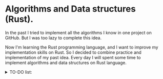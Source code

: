 # Algorithms and Data structures (Rust).

In the past I tried to implement all the algorithms I know in one project on GitHub. But I was too lazy to complete this idea.

Now I'm learning the Rust programming language, and I want to improve my implementation skills on Rust. So I decided to combine practice and implementation of my past idea. Every day I will spent some time to implement algorithms and data structures on Rust language.

<details>
<summary>TO-DO list:</summary> 
  
<details>
<summary>Data structures :</summary> 
  
- [x] :white_check_mark: **Stack**
- [x] :white_check_mark: **Queue**
- [ ] :x: Prefix sums
- [x] :white_check_mark: **Segment tree static**
- [x] :white_check_mark: **Segment tree with point updates**
- [ ] :x: Bitset (Simple)
- [ ] :x: DSU
- [ ] :x: SQRT decomposition
- [ ] :x: Segment tree with range updates
- [ ] :x: Sparse table
- [ ] :x: Fenwick tree
- [ ] :x: Prefix tree
- [ ] :x: Disjoint sparse table
- [ ] :x: Binominal heap
- [ ] :x: Euler tour tree
- [ ] :x: Cartesian tree
- [ ] :x: Sufix array
- [ ] :x: Palindromic tree
- [ ] :x: Semi-Persistent DSU
- [ ] :x: Laddaer decomposition
- [ ] :x: Centroid decomoposition
- [ ] :x: Aho-Corasick automat
- [ ] :x: Persistent segment tree
- [ ] :x: Compressed prefix tree
- [ ] :x: Fibonacci heap
- [ ] :x: SQRT tree
- [ ] :x: Segment tree beats
- [ ] :x: Heavy-Light Decomposition
- [ ] :x: Li-Chao tree
- [ ] :x: Splay tree
- [ ] :x: Link-Cut tree
- [ ] :x: Two-dimensional segment tree
- [ ] :x: Dominator tree
- [ ] :x: Persisten cartesian tree
- [ ] :x: Red-Black tree
- [ ] :x: Block-Cut tree
</details>
<details>
<summary>Math algorithms:</summary> 

- [ ] :x: Fast Fourie Transform
- [x] :white_check_mark: **Euclidean algorithm**
- [ ] :x: Extended euclidean algorithm
- [ ] :x: Sprague-Grundy
- [ ] :x: Pascal's triangle
- [ ] :x: Modulo operations
- [ ] :x: Binary GCD algorithm
- [ ] :x: Operations with matrices
- [ ] :x: Binary operations
- [ ] :x: Number Theoretic Transform
- [ ] :x: Simple Diophantine equations
- [ ] :x: XOR - basis
- [ ] :x: Gauss–Jordan elimination
- [ ] :x: Binominal coefficents
- [ ] :x: Euler function
- [ ] :x: Primality test (SQRT)
- [ ] :x: Principle of Inclusion and Exclusion
- [ ] :x: Gray's code
- [ ] :x: Eratosphenes sieve
- [ ] :x: Chinese Reminder theorem 
- [x] :white_check_mark: **Binary Exponentiation**
- [ ] :x: Lagrange's interpolation polynomial
- [ ] :x: Factorization
- [ ] :x: Binary multiplication
- [ ] :x: Uncertainty calculation
</details>
<details>
<summary>Graph algorithms:</summary> 

- [x] :white_check_mark: **DFS**
- [ ] :x: BFS
- [ ] :x: Dijkstra algorithm
- [ ] :x: Floyd-Warshall algorithm
- [ ] :x: Ford-Belman algorithm
- [ ] :x: Ford-Belman algorithm for finding negative cycles
- [ ] :x: A* algorithm
- [ ] :x: 0-1 BFS
- [ ] :x: 0-k BFS
- [ ] :x: Multisource BFS
- [ ] :x: Multisource Dijkstra
- [ ] :x: Topological sort
- [ ] :x: Condensation of the graph
- [ ] :x: Finding of all bridges
- [ ] :x: Articulation points
- [ ] :x: Kuhn's algorithm
- [ ] :x: SPFA 
- [ ] :x: Prim's algorithm
- [ ] :x: Boruvki algorithm
- [ ] :x: Kruskal algorithm
- [ ] :x: DFS tree
- [ ] :x: Euler path and cycle
- [ ] :x: Finding cycle in graph
- [ ] :x: Binary lifting
- [ ] :x: LCA
- [ ] :x: LCA to RMQ
- [ ] :x: Farakh Colton-Bender algorithm
- [ ] :x: LA
- [ ] :x: Tarjan's algorithm.
</details>
<details>
<summary>Dynamic Programming algorithms:</summary> 
  
- [ ] :x: Knapsack problem
- [ ] :x: Largest Common Subsequence
- [ ] :x: Largest Increasing Subsequence
- [ ] :x: DP via matrices
- [ ] :x: Divide and conquer DP optimization
- [ ] :x: Bitmask DP
- [ ] :x: Digit DP
- [ ] :x: Subtrees DP
- [ ] :x: Knuth-optimization
- [ ] :x: Alien trick
- [ ] :x: DP on Profile
- [ ] :x: DP on Broken Profile
- [ ] :x: SOS DP
- [ ] :x: DP on subsegments
- [ ] :x: Convex hull trick
- [ ] :x: Slope trick
- [ ] :x: DP segment tree optimization
- [ ] :x: DP prefix sum optimization
</details>
<details>
<summary>Other:</summary> 
  
- [ ] :x: Divide and Conquer
- [ ] :x: Binary search
- [ ] :x: Ternary search
- [ ] :x: Meet in the middle
- [ ] :x: SQRT-trick
- [ ] :x: Linear search
- [ ] :x: Mo's algorithm
- [ ] :x: DP recovery methods
- [ ] :x: Two pointers
- [ ] :x: Sliding window
- [ ] :x: Sweepline
- [ ] :x: Sweepline Mo
- [ ] :x: Small to Large
- [ ] :x: Static structure to Dynamic structure trick
- [ ] :x: Queue-like Undoing
- [ ] :x: Retro-analysis
- [ ] :x: Mo's algorithm on tree
- [ ] :x: Plane Rotation
- [ ] :x: Dirichlet's principle
</details>
</details>
